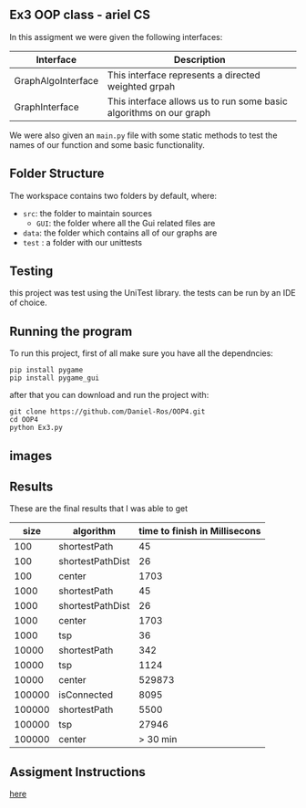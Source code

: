 ## Ex3 OOP class - ariel CS

In this assigment we were given the following interfaces:

| Interface                       | Description                                                        |
|---------------------------------|--------------------------------------------------------------------|
| GraphAlgoInterface              | This interface represents a directed weighted grpah                |
| GraphInterface                  | This interface allows us to run some basic algorithms on our graph |

We were also given an `main.py` file with some static methods to test the names of our function and some basic 
functionality.

## Folder Structure

The workspace contains two folders by default, where:

- `src`: the folder to maintain sources
    - `GUI`: the folder where all the Gui related files are
- `data`: the folder which contains all of our graphs are 
- `test` : a folder with our unittests


## Testing
this project was test using the UniTest library. the tests can be run by an IDE of choice.


## Running the program
To run this project, first of all make sure you have all the dependncies:

    pip install pygame
    pip install pygame_gui

after that you can download and run the project with:

    git clone https://github.com/Daniel-Ros/OOP4.git
    cd OOP4
    python Ex3.py

## images

##  Results

These are the final results that I was able to get

| size   | algorithm        | time to finish in Millisecons |
|--------|------------------|-------------------------------|
 | 100    | shortestPath     | 45                            |
 | 100    | shortestPathDist | 26                            |
 | 100    | center           | 1703                          |
 | 1000   | shortestPath     | 45                            |
 | 1000   | shortestPathDist | 26                            |
 | 1000   | center           | 1703                          |
 | 1000   | tsp              | 36                            |
 | 10000  | shortestPath     | 342                           |
 | 10000  | tsp              | 1124                          |
 | 10000  | center           | 529873                        |
 | 100000 | isConnected      | 8095                          |
 | 100000 | shortestPath     | 5500                          |
 | 100000 | tsp              | 27946                         |
 | 100000 | center           | > 30 min                      |



## Assigment Instructions
[here](https://docs.google.com/document/d/15sTWy_pa6Vg4r7phAC322vZA169V02yezjxxf4b9sJc/edit)